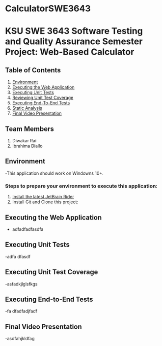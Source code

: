 # CalculatorSWE3643

# KSU SWE 3643 Software Testing and Quality Assurance Semester Project: Web-Based Calculator

## Table of Contents
1. [Environment](#environment)
2. [Executing the Web Application](#executing-the-web-application)
3. [Executing Unit Tests](#executing-unit-tests)
4. [Reviewing Unit Test Coverage](#reviewing-unit-test-coverage)
5. [Executing End-To-End Tests](#Executing-End-To-End-Tests)
6. [Static Analysis](#static-analysis)
7. [Final Video Presentation](#Final-Video-Presentation)
   
## Team Members
1. Diwakar Rai
2. Ibrahima Diallo

## Environment
-This application should work on Windowns 10+. 
### Steps to prepare your environment to execute this application: 
1. [Install the latest JetBrain Rider](#https://www.jetbrains.com/rider/download/#section=windows)
2. Install Git and Clone this project: 

## Executing the Web Application 
- adfadfadfasdfa

## Executing Unit Tests
-adfa dfasdf

## Executing Unit Test Coverage
-asfadkjlglsfkgs 

## Executing End-to-End Tests
-fa dfadfadjfadf
## Final Video Presentation
-asdfahjkldfag
